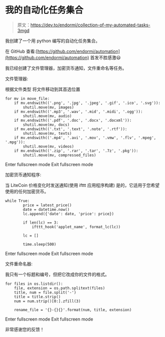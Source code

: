 # 我的自动化任务集合

> 原文：<https://dev.to/endormi/collection-of-my-automated-tasks-3mgd>

我创建了一个用 python 编写的自动化任务集合。

在 GitHub 查看:[https://github.com/endormi/automation](https://github.com/endormi/automation)
首发不胜感激😃

我已经创建了文件管理器，加密货币通知，文件重命名等任务。

文件管理器:

根据文件类型
将文件移动到其首选位置

```
for mv in move_file:
    if mv.endswith(('.png', '.jpg', '.jpeg', '.gif', '.ico', '.svg')):
        shutil.move(mv, images)
    if mv.endswith(('.mp3', '.wav', '.mid', '.midi', '.ogg')):
        shutil.move(mv, audio)
    if mv.endswith(('.pdf', '.doc', '.docx', '.docxml')):
        shutil.move(mv, docs)
    if mv.endswith(('.txt', '.text', '.note', '.rtf')):
        shutil.move(mv, texts)
    if mv.endswith(('.mp4', '.avi', '.mov', '.vmw', '.flv', '.mpeg', '.mpg')):
        shutil.move(mv, videos)
    if mv.endswith(('.zip', '.rar', '.tar', '.7z', '.pkg')):
        shutil.move(mv, compressed_files) 
```

Enter fullscreen mode Exit fullscreen mode

加密货币通知程序:

当 LiteCoin 价格变化时发送通知(使用 ifttt 应用程序构建)
是的，它适用于您希望使用的任何加密货币。

```
while True:
        price = latest_price()
        date = datetime.now()
        lc.append({'date': date, 'price': price})

        if len(lc) == 3:
            ifttt_hook('applet_name', format_lc(lc))

        lc = []

        time.sleep(500) 
```

Enter fullscreen mode Exit fullscreen mode

文件重命名器:

我只有一个标题和编号，但把它改成你的文件的格式。

```
for files in os.listdir():
    file, extension = os.path.splitext(files)
    title, num = file.split('-')
    title = title.strip()
    num = num.strip()[0:].zfill(3)

    rename_file = '{}-{}{}'.format(num, title, extension) 
```

Enter fullscreen mode Exit fullscreen mode

非常感谢您的反馈！